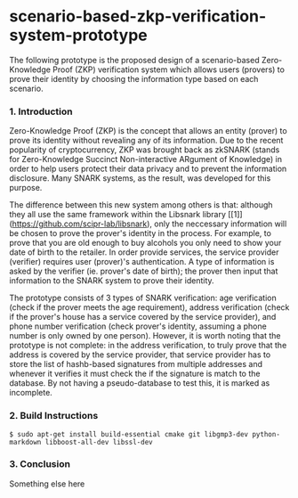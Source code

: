 # scenario-based-zkp-verification-system-prototype

The following prototype is the proposed design of a scenario-based Zero-Knowledge Proof (ZKP) verification system which allows users (provers) to prove their identity by choosing the information type based on each scenario.

### 1. Introduction

Zero-Knowledge Proof (ZKP) is the concept that allows an entity (prover) to prove its identity without revealing any of its information. Due to the recent popularity of cryptocurrency, ZKP was brought back as zkSNARK (stands for Zero-Knowledge Succinct Non-interactive ARgument of Knowledge) in order to help users protect their data privacy and to prevent the information disclosure. Many SNARK systems, as the result, was developed for this purpose.

The difference between this new system among others is that: although they all use the same framework within the Libsnark library \[[1]\](https://github.com/scipr-lab/libsnark), only the neccessary information will be chosen to prove the prover's identity in the process. For example, to prove that you are old enough to buy alcohols you only need to show your date of birth to the retailer. In order provide services, the service provider (verifier) requires user (prover)'s authentication. A type of information is asked by the verifier (ie. prover's date of birth); the prover then input that information to the SNARK system to prove their identity.

The prototype consists of 3 types of SNARK verification: age verification (check if the prover meets the age requirement), address verification (check if the prover's house has a service covered by the service provider), and phone number verification (check prover's identity, assuming a phone number is only owned by one person). However, it is worth noting that the prototype is not complete: in the address verification, to truly prove that the address is covered by the service provider, that service provider has to store the list of hashb-based signatures from multiple addresses and whenever it verifies it must check the if the signature is match to the database. By not having a pseudo-database to test this, it is marked as incomplete.

### 2. Build Instructions
``` Linux
$ sudo apt-get install build-essential cmake git libgmp3-dev python-markdown libboost-all-dev libssl-dev
```

### 3. Conclusion
Something else here
